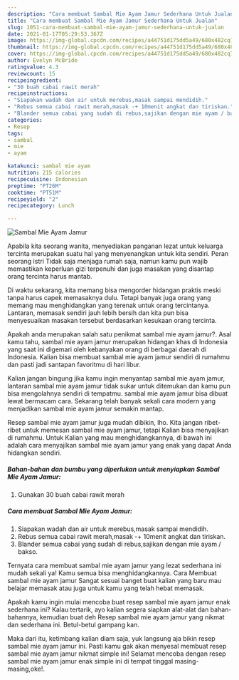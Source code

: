 ```yaml
---
description: "Cara membuat Sambal Mie Ayam Jamur Sederhana Untuk Jualan"
title: "Cara membuat Sambal Mie Ayam Jamur Sederhana Untuk Jualan"
slug: 1051-cara-membuat-sambal-mie-ayam-jamur-sederhana-untuk-jualan
date: 2021-01-17T05:29:53.367Z
image: https://img-global.cpcdn.com/recipes/a44751d175dd5a49/680x482cq70/sambal-mie-ayam-jamur-foto-resep-utama.jpg
thumbnail: https://img-global.cpcdn.com/recipes/a44751d175dd5a49/680x482cq70/sambal-mie-ayam-jamur-foto-resep-utama.jpg
cover: https://img-global.cpcdn.com/recipes/a44751d175dd5a49/680x482cq70/sambal-mie-ayam-jamur-foto-resep-utama.jpg
author: Evelyn McBride
ratingvalue: 4.3
reviewcount: 15
recipeingredient:
- "30 buah cabai rawit merah"
recipeinstructions:
- "Siapakan wadah dan air untuk merebus,masak sampai mendidih."
- "Rebus semua cabai rawit merah,masak -+ 10menit angkat dan tiriskan."
- "Blander semua cabai yang sudah di rebus,sajikan dengan mie ayam / bakso."
categories:
- Resep
tags:
- sambal
- mie
- ayam

katakunci: sambal mie ayam 
nutrition: 215 calories
recipecuisine: Indonesian
preptime: "PT26M"
cooktime: "PT51M"
recipeyield: "2"
recipecategory: Lunch

---
```



![Sambal Mie Ayam Jamur](https://img-global.cpcdn.com/recipes/a44751d175dd5a49/680x482cq70/sambal-mie-ayam-jamur-foto-resep-utama.jpg)

Apabila kita seorang wanita, menyediakan panganan lezat untuk keluarga tercinta merupakan suatu hal yang menyenangkan untuk kita sendiri. Peran seorang istri Tidak saja menjaga rumah saja, namun kamu pun wajib memastikan keperluan gizi terpenuhi dan juga masakan yang disantap orang tercinta harus mantab.

Di waktu  sekarang, kita memang bisa mengorder hidangan praktis meski tanpa harus capek memasaknya dulu. Tetapi banyak juga orang yang memang mau menghidangkan yang terenak untuk orang tercintanya. Lantaran, memasak sendiri jauh lebih bersih dan kita pun bisa menyesuaikan masakan tersebut berdasarkan kesukaan orang tercinta. 



Apakah anda merupakan salah satu penikmat sambal mie ayam jamur?. Asal kamu tahu, sambal mie ayam jamur merupakan hidangan khas di Indonesia yang saat ini digemari oleh kebanyakan orang di berbagai daerah di Indonesia. Kalian bisa membuat sambal mie ayam jamur sendiri di rumahmu dan pasti jadi santapan favoritmu di hari libur.

Kalian jangan bingung jika kamu ingin menyantap sambal mie ayam jamur, lantaran sambal mie ayam jamur tidak sukar untuk ditemukan dan kamu pun bisa mengolahnya sendiri di tempatmu. sambal mie ayam jamur bisa dibuat lewat bermacam cara. Sekarang telah banyak sekali cara modern yang menjadikan sambal mie ayam jamur semakin mantap.

Resep sambal mie ayam jamur juga mudah dibikin, lho. Kita jangan ribet-ribet untuk memesan sambal mie ayam jamur, tetapi Kalian bisa menyajikan di rumahmu. Untuk Kalian yang mau menghidangkannya, di bawah ini adalah cara menyajikan sambal mie ayam jamur yang enak yang dapat Anda hidangkan sendiri.

<!--inarticleads1-->

##### Bahan-bahan dan bumbu yang diperlukan untuk menyiapkan Sambal Mie Ayam Jamur:

1. Gunakan 30 buah cabai rawit merah




<!--inarticleads2-->

##### Cara membuat Sambal Mie Ayam Jamur:

1. Siapakan wadah dan air untuk merebus,masak sampai mendidih.
1. Rebus semua cabai rawit merah,masak -+ 10menit angkat dan tiriskan.
1. Blander semua cabai yang sudah di rebus,sajikan dengan mie ayam / bakso.




Ternyata cara membuat sambal mie ayam jamur yang lezat sederhana ini mudah sekali ya! Kamu semua bisa menghidangkannya. Cara Membuat sambal mie ayam jamur Sangat sesuai banget buat kalian yang baru mau belajar memasak atau juga untuk kamu yang telah hebat memasak.

Apakah kamu ingin mulai mencoba buat resep sambal mie ayam jamur enak sederhana ini? Kalau tertarik, ayo kalian segera siapkan alat-alat dan bahan-bahannya, kemudian buat deh Resep sambal mie ayam jamur yang nikmat dan sederhana ini. Betul-betul gampang kan. 

Maka dari itu, ketimbang kalian diam saja, yuk langsung aja bikin resep sambal mie ayam jamur ini. Pasti kamu gak akan menyesal membuat resep sambal mie ayam jamur nikmat simple ini! Selamat mencoba dengan resep sambal mie ayam jamur enak simple ini di tempat tinggal masing-masing,oke!.

